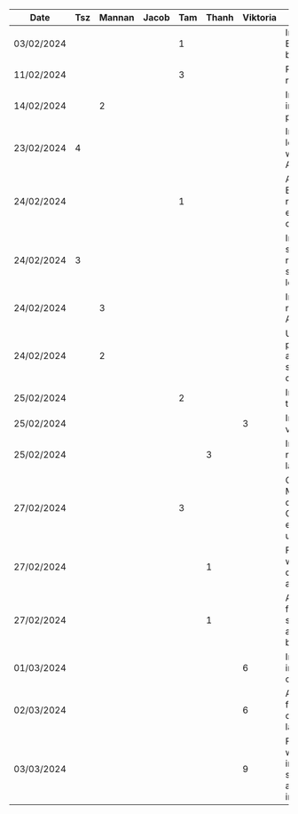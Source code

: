 | Date       | Tsz | Mannan | Jacob | Tam | Thanh | Viktoria | Task                                                       |
| ---------- | --- | ------ | ----- | --- | ----- | -------- | ---------------------------------------------------------- |
| 03/02/2024 |     |        |       | 1   |       |          | Initial setup Express backend                              |
| 11/02/2024 |     |        |       | 3   |       |          | Researched recipe datasets                                 |
| 14/02/2024 |     | 2      |       |     |       |          | Implemented initial home page layout                       |
| 23/02/2024 | 4   |        |       |     |       |          | Implemented login feature with Firebase Auth               |
| 24/02/2024 |     |        |       | 1   |       |          | Analyzed Edamam recipe search endpoint query criteria      |
| 24/02/2024 | 3   |        |       |     |       |          | Implemented sign up, refactored some login logic           |
| 24/02/2024 |     | 3      |       |     |       |          | Integrated recipe search API                               |
| 24/02/2024 |     | 2      |       |     |       |          | Updated home page layout, added sample/demo data           |
| 25/02/2024 |     |        |       | 2   |       |          | Initial account tab                                        |
| 25/02/2024 |     |        |       |     |       | 3        | Inital review view set up                                  |
| 25/02/2024 |     |        |       |     |3      |          | Implemented recipe page layout                             |
| 27/02/2024 |     |        |       | 3   |       |          | Created MongoDB deployment + CRUD endpoints for userdata   |
| 27/02/2024 |     |        |       |     |1      |          | Fixed error where toolbar didn't collapse and cleaned up   |
| 27/02/2024 |     |        |       |     |1      |          | Added query for fetching specific recipe and fixed UI bugs |
| 01/03/2024 |     |        |       |     |       |6         | Initial implementation of reviews |
| 02/03/2024 |     |        |       |     |       |6         | Added image functionality + changed layouts |
| 03/03/2024 |     |        |       |     |       |9         | Faced issues with initial implementation so completely altered review implementation|
